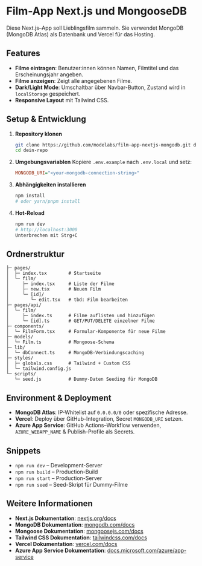 # Film-App Next.js und MongooseDB

Diese Next.js–App soll Lieblingsfilm sammeln. Sie verwendet MongoDB (MongoDB Atlas) als Datenbank und Vercel für das Hosting.

## Features

* **Filme eintragen**: Benutzer:innen können Namen, Filmtitel und das Erscheinungsjahr angeben.
* **Filme anzeigen**: Zeigt alle angegebenen Filme.
* **Dark/Light Mode**: Umschaltbar über Navbar-Button, Zustand wird in `localStorage` gespeichert.
* **Responsive Layout** mit Tailwind CSS.

## Setup & Entwicklung

1. **Repository klonen**

   ```bash
   git clone https://github.com/modelabs/film-app-nextjs-mongodb.git dein-repo
   cd dein-repo
   ```

2. **Umgebungsvariablen**
   Kopiere `.env.example` nach `.env.local` und setz:

   ```ini
   MONGODB_URI="<your-mongodb-connection-string>"
   ```

3. **Abhängigkeiten installieren**

   ```bash
   npm install
   # oder yarn/pnpm install
   ```

4. **Hot-Reload**

   ```bash
   npm run dev
   # http://localhost:3000
   Unterbrechen mit Strg+C
   ```

## Ordnerstruktur

```
├─ pages/
│  ├─ index.tsx        # Startseite
│  └─ film/
│     ├─ index.tsx     # Liste der Filme
│     ├─ new.tsx       # Neuen Film 
│     └─ [id]/
│        └─ edit.tsx   # tbd: Film bearbeiten
├─ pages/api/
│  └─ film/
│     ├─ index.ts      # Filme auflisten und hinzufügen
│     └─ [id].ts       # GET/PUT/DELETE einzelner Filme
├─ components/
│  └─ FilmForm.tsx     # Formular-Komponente für neue Filme
├─ models/
│  └─ Film.ts          # Mongoose-Schema
├─ lib/
│  └─ dbConnect.ts     # MongoDB-Verbindungscaching
├─ styles/
│  ├─ globals.css      # Tailwind + Custom CSS
│  └─ tailwind.config.js
└─ scripts/
   └─ seed.js          # Dummy-Daten Seeding für MongoDB
```

## Environment & Deployment

* **MongoDB Atlas**: IP-Whitelist auf `0.0.0.0/0` oder spezifische Adresse.
* **Vercel**: Deploy über GitHub-Integration, Secret `MONGODB_URI` setzen.
* **Azure App Service**: GitHub Actions–Workflow verwenden, `AZURE_WEBAPP_NAME` & Publish-Profile als Secrets.

## Snippets

* `npm run dev` – Development-Server
* `npm run build` – Production-Build
* `npm run start` – Production-Server
* `npm run seed` – Seed-Skript für Dummy-Filme

## Weitere Informationen
* **Next.js Dokumentation**: [nextjs.org/docs](https://nextjs.org/docs)
* **MongoDB Dokumentation**: [mongodb.com/docs](https://www.mongodb.com/docs/)
* **Mongoose Dokumentation**: [mongoosejs.com/docs](https://mongoosejs.com/docs/)
* **Tailwind CSS Dokumentation**: [tailwindcss.com/docs](https://tailwindcss.com/docs)
* **Vercel Dokumentation**: [vercel.com/docs](https://vercel.com/docs)
* **Azure App Service Dokumentation**: [docs.microsoft.com/azure/app-service](https://docs.microsoft.com/azure/app-service/)
